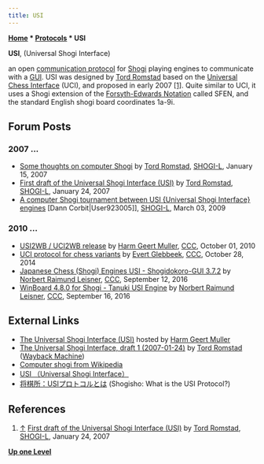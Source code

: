 ```yaml
---
title: USI
---
```

**[Home](Home "Home") \* [Protocols](Protocols "Protocols") \* USI**


**USI**, (Universal Shogi Interface)  

an open [communication protocol](https://en.wikipedia.org/wiki/Communication_protocol) for [Shogi](Shogi "Shogi") playing engines to communicate with a [GUI](GUI "GUI").
USI was designed by [Tord Romstad](Tord_Romstad "Tord Romstad") based on the [Universal Chess Interface](UCI "UCI") (UCI), and proposed in early 2007 <a id="cite-note-1" href="#cite-ref-1">[1]</a>. 
Quite similar to UCI, it uses a Shogi extension of the [Forsyth-Edwards Notation](Forsyth-Edwards_Notation "Forsyth-Edwards Notation") called SFEN, and the standard English shogi board coordinates 1a-9i.



## Forum Posts


### 2007 ...


* [Some thoughts on computer Shogi](http://www.shogi.net/shogi-l/Archive/2007/Njan15-10.txt) by [Tord Romstad](Tord_Romstad "Tord Romstad"), [SHOGI-L](Computer_Chess_Forums "Computer Chess Forums"), January 15, 2007
* [First draft of the Universal Shogi Interface (USI)](http://www.shogi.net/shogi-l/dir07/dirday0124/article070124132552.html) by [Tord Romstad](Tord_Romstad "Tord Romstad"), [SHOGI-L](Computer_Chess_Forums "Computer Chess Forums"), January 24, 2007
* [A computer Shogi tournament between USI {Universal Shogi Interface} engines](https://groups.google.com/d/msg/shogi-l/g22nYwllQrY/CHkPGAVnht4J) [Dann Corbit|User923005]], [SHOGI-L](Computer_Chess_Forums "Computer Chess Forums"), March 03, 2009


### 2010 ...


* [USI2WB / UCI2WB release](http://www.talkchess.com/forum/viewtopic.php?t=35482) by [Harm Geert Muller](Harm_Geert_Muller "Harm Geert Muller"), [CCC](CCC "CCC"), October 01, 2010
* [UCI protocol for chess variants](http://www.talkchess.com/forum3/viewtopic.php?t=54167) by [Evert Glebbeek](Evert_Glebbeek "Evert Glebbeek"), [CCC](CCC "CCC"), October 28, 2014
* [Japanese Chess (Shogi) Engines USI - Shogidokoro-GUI 3.7.2](http://www.talkchess.com/forum3/viewtopic.php?f=2&t=61407) by [Norbert Raimund Leisner](Norbert_Raimund_Leisner "Norbert Raimund Leisner"), [CCC](CCC "CCC"), September 12, 2016
* [WinBoard 4.8.0 for Shogi - Tanuki USI Engine](http://www.talkchess.com/forum3/viewtopic.php?f=2&t=61441) by [Norbert Raimund Leisner](Norbert_Raimund_Leisner "Norbert Raimund Leisner"), [CCC](CCC "CCC"), September 16, 2016


## External Links


* [The Universal Shogi Interface (USI)](http://hgm.nubati.net/usi.html) hosted by [Harm Geert Muller](Harm_Geert_Muller "Harm Geert Muller")
* [The Universal Shogi Interface, draft 1 (2007-01-24)](http://web.archive.org/web/20150525174702/http://www.glaurungchess.com/shogi/usi.html) by [Tord Romstad](Tord_Romstad "Tord Romstad") ([Wayback Machine](https://en.wikipedia.org/wiki/Wayback_Machine))
* [Computer shogi from Wikipedia](https://en.wikipedia.org/wiki/Computer_shogi)
* [USI （Universal Shogi Interface）](http://www.usapyonsoft.jp/shogi/wiki/wiki.cgi?USI)
* [将棋所：USIプロトコルとは](http://shogidokoro.starfree.jp/usi.html) (Shogisho: What is the USI Protocol?)


## References


1. <a id="cite-ref-1" href="#cite-note-1">↑</a> [First draft of the Universal Shogi Interface (USI)](http://www.shogi.net/shogi-l/dir07/dirday0124/article070124132552.html) by [Tord Romstad](Tord_Romstad "Tord Romstad"), [SHOGI-L](Computer_Chess_Forums "Computer Chess Forums"), January 24, 2007

**[Up one Level](Protocols "Protocols")**







 
